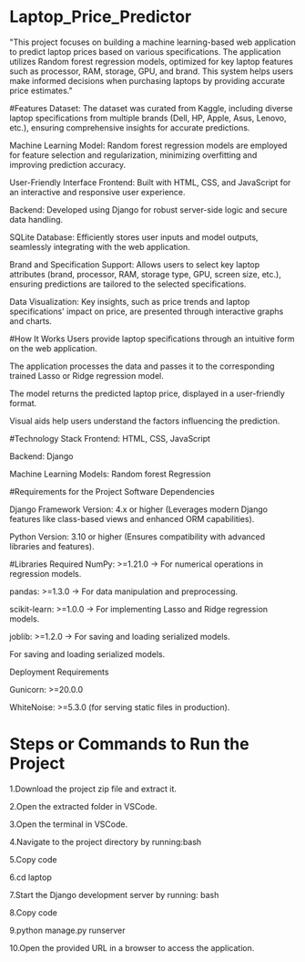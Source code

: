 # Laptop_Price_Predictor
"This project focuses on building a machine learning-based web application to predict laptop prices based on various specifications. The application utilizes Random forest regression models, optimized for key laptop features such as processor, RAM, storage, GPU, and brand. This system helps users make informed decisions when purchasing laptops by providing accurate price estimates."

#Features
Dataset: The dataset was curated from Kaggle, including diverse laptop specifications from multiple brands (Dell, HP, Apple, Asus, Lenovo, etc.), ensuring comprehensive insights for accurate predictions.

Machine Learning Model: Random forest regression models are employed for feature selection and regularization, minimizing overfitting and improving prediction accuracy.

User-Friendly Interface
Frontend: Built with HTML, CSS, and JavaScript for an interactive and responsive user experience.

Backend: Developed using Django for robust server-side logic and secure data handling.

SQLite Database: Efficiently stores user inputs and model outputs, seamlessly integrating with the web application.

Brand and Specification Support: Allows users to select key laptop attributes (brand, processor, RAM, storage type, GPU, screen size, etc.), ensuring predictions are tailored to the selected specifications.

Data Visualization: Key insights, such as price trends and laptop specifications' impact on price, are presented through interactive graphs and charts.

#How It Works
Users provide laptop specifications through an intuitive form on the web application.

The application processes the data and passes it to the corresponding trained Lasso or Ridge regression model.

The model returns the predicted laptop price, displayed in a user-friendly format.

Visual aids help users understand the factors influencing the prediction.

#Technology Stack
Frontend: HTML, CSS, JavaScript

Backend: Django

Machine Learning Models: Random forest Regression

#Requirements for the Project
Software Dependencies

Django Framework Version: 4.x or higher (Leverages modern Django features like class-based views and enhanced ORM capabilities).

Python Version: 3.10 or higher (Ensures compatibility with advanced libraries and features).

#Libraries Required
NumPy: >=1.21.0 → For numerical operations in regression models.

pandas: >=1.3.0 → For data manipulation and preprocessing.

scikit-learn: >=1.0.0 → For implementing Lasso and Ridge regression models.

joblib: >=1.2.0 → For saving and loading serialized models.

For saving and loading serialized models.

Deployment Requirements

Gunicorn: >=20.0.0

WhiteNoise: >=5.3.0 (for serving static files in production).

# Steps or Commands to Run the Project
1.Download the project zip file and extract it.

2.Open the extracted folder in VSCode.

3.Open the terminal in VSCode.

4.Navigate to the project directory by running:bash

5.Copy code

6.cd laptop

7.Start the Django development server by running: bash

8.Copy code

9.python manage.py runserver  

10.Open the provided URL in a browser to access the application.

